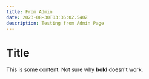 ```yaml
---
title: From Admin
date: 2023-08-30T03:36:02.540Z
description: Testing from Admin Page
---
```

# T﻿itle

T﻿his is some content. Not sure why **bold** doesn't work.